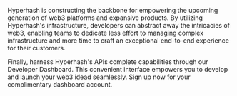 Hyperhash is constructing the backbone for empowering the upcoming generation of web3 platforms and expansive products. By utilizing Hyperhash's infrastructure, developers can abstract away the intricacies of web3, enabling teams to dedicate less effort to managing complex infrastructure and more time to craft an exceptional end-to-end experience for their customers.

Finally, harness Hyperhash's APIs complete capabilities through our Developer Dashboard. This convenient interface empowers you to develop and launch your web3 idead seamlessly. Sign up now for your complimentary dashboard account.